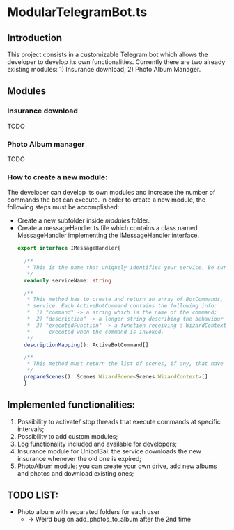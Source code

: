 # ModularTelegramBot.ts

## Introduction
This project consists in a customizable Telegram bot which allows the developer to develop its own functionalities.
Currently there are two already existing modules:
    1) Insurance download;
    2) Photo Album Manager.

## Modules

### Insurance download
TODO
### Photo Album manager
TODO
### How to create a new module:
The developer can develop its own modules and increase the number of commands the bot can execute. In order to create a new module, the following steps must be accomplished:
* Create a new subfolder inside *modules* folder.
* Create a messageHandler.ts file which contains a class named MessageHandler implementing the IMessageHandler interface.
  ```ts 
  export interface IMessageHandler{
    
    /**
     * This is the name that uniquely identifies your service. Be sure not to chose already used names
     */
    readonly serviceName: string

    /**
     * This method has to create and return an array of BotCommands, which are the commands that are exposed by the
     * service. Each ActiveBotCommand contains the following info:
     *  1) "command" -> a string which is the name of the command;
     *  2) "description" -> a longer string describing the behaviour of that command;
     *  3) "executedFunction" -> a function receiving a WizardContext as parameter and containing the logic that is
     *      executed when the command is invoked.
     */
    descriptionMapping(): ActiveBotCommand[]

    /**
     * This method must return the list of scenes, if any, that have to be used by your commands
     */
    prepareScenes(): Scenes.WizardScene<Scenes.WizardContext>[]
    }
  ```
## Implemented functionalities:
1. Possibility to activate/ stop threads that execute commands at specific intervals;
2. Possibility to add custom modules;
3. Log functionality included and available for developers;
3. Insurance module for UnipolSai: the service downloads the new insurance whenever the old one is expired;
4. PhotoAlbum module: you can create your own drive, add new albums and photos and download existing ones;

## TODO LIST:
* Photo album with separated folders for each user 
  * -> Weird bug on add_photos_to_album after the 2nd time